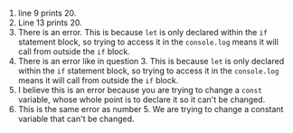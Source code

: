 1. line 9 prints 20. 
2. Line 13 prints 20. 
3. There is an error. This is because `let` is only declared within the `if` statement block, so trying to access it in the `console.log` means it will call from outside the `if` block. 
4. There is an error like in question 3. This is because `let` is only declared within the `if` statement block, so trying to access it in the `console.log` means it will call from outside the `if` block. 
5. I believe this is an error because you are trying to change a `const` variable, whose whole point is to declare it so it can't be changed. 
6. This is the same error as number 5. We are trying to change a constant variable that can't be changed. 